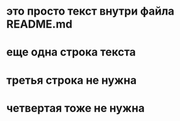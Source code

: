 # это просто текст внутри файла README.md
# еще одна строка текста
# третья строка не нужна
# четвертая тоже не нужна
